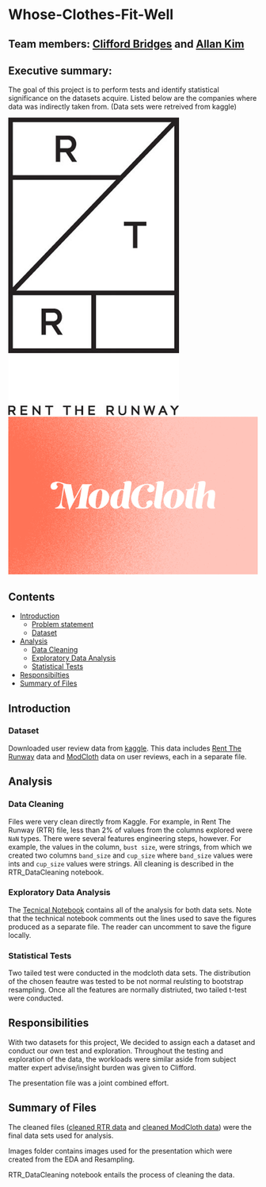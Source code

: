 # Whose-Clothes-Fit-Well
## Team members: [Clifford Bridges](https://github.com/CliffordBridges) and [Allan Kim](https://github.com/allankim4)

## Executive summary:

The goal of this project is to perform tests and identify statistical significance on the datasets acquire. 
Listed below are the companies where data was indirectly taken from. 
(Data sets were retreived from kaggle) 

![Rent_the_Runway](images/rtr_logo.jpeg)
![Modcloth](images/modcloth.png)

## Contents

- [Introduction](#Introduction)
    - [Problem statement](#Problem-statement)
    - [Dataset](#Dataset)
- [Analysis](#Analysis)
    - [Data Cleaning](#Data-Cleaning)
    - [Exploratory Data Analysis](#Exploratory-Data-Analysis)
    - [Statistical Tests](#Statistical-Test)
- [Responsibilties](#Responsibilities)
- [Summary of Files](#Files-summary)


## Introduction

### Dataset
Downloaded user review data from [kaggle](https://www.kaggle.com/rmisra/clothing-fit-dataset-for-size-recommendation). 
This data includes [Rent The Runway](https://www.renttherunway.com/) data and [ModCloth](https://www.modcloth.com/) data on user reviews, each in a separate file.

## Analysis

### Data Cleaning
Files were very clean directly from Kaggle. 
For example, in Rent The Runway (RTR) file, less than 2\% of values from the columns explored were ```NaN``` types. 
There were several features engineering steps, however. 
For example, the values in the column, ```bust size```, were strings, from which we created two columns ```band_size``` and ```cup_size``` where ```band_size``` values were ints and ```cup_size``` values were strings. 
All cleaning is described in the RTR_DataCleaning notebook.



### Exploratory Data Analysis
The [Tecnical Notebook](Technical_Notebook.ipynb) contains all of the analysis for both data sets. 
Note that the technical notebook comments out the lines used to save the figures produced as a separate file. 
The reader can uncomment to save the figure locally.

### Statistical Tests

Two tailed test were conducted in the modcloth data sets. The distribution of the chosen feautre was tested to be not normal reulsting to bootstrap resampling. Once all the features are normally distriuted, two tailed t-test were conducted.

## Responsibilities

With two datasets for this project, We decided to assign each a dataset and conduct our own test and exploration. 
Throughout the testing and exploration of the data, the workloads were similar aside from subject matter expert advise/insight burden was given to Clifford.

The presentation file was a joint combined effort.

## Summary of Files

The cleaned files ([cleaned RTR data](rtr_clean.csv) and [cleaned ModCloth data](modcloth_finaldata.json)) were the final data sets used for analysis.

Images folder contains images used for the presentation which were created from the EDA and Resampling.

RTR_DataCleaning notebook entails the process of cleaning the data.
